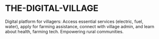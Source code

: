 # THE-DIGITAL-VILLAGE
Digital platform for villagers: Access essential services (electric, fuel, water), apply for farming assistance, connect with village admin, and learn about health, farming tech. Empowering rural communities.
